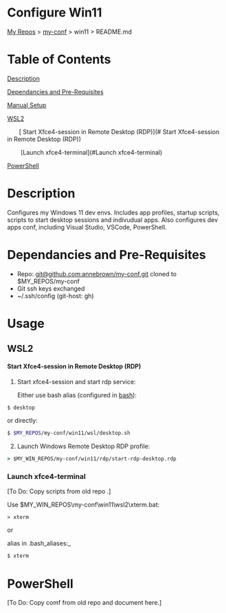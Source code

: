 # Configure Win11

[My Repos](https://github.com/annebrown/?tab=repositories) > [my-conf](../README.md) > win11 > README.md

# Table of Contents

[Description](#description)     

[Dependancies and Pre-Requisites](#dependancies-and-pre-requisites)   

[Manual Setup](#manual-setup)    

[WSL2](#wsl2)   

       [ Start Xfce4-session in Remote Desktop (RDP)](# Start Xfce4-session in Remote Desktop (RDP))     

        [Launch xfce4-terminal](#Launch xfce4-terminal)    

[PowerShell](#PowerShell)    

# Description

Configures my Windows 11 dev envs.    Includes app profiles, startup scripts, scripts to start desktop sessions and indivudual apps.  Also configures dev apps conf, including Visual Studio, VSCode, PowerShell.  

# Dependancies and Pre-Requisites

- Repo: [git@github.com:annebrown/my-conf.git]( https://github.com/annebrown/bash-conf.git )   cloned to $MY_REPOS/my-conf       
- Git ssh keys exchanged
- ~/.ssh/config (git-host: gh)

# Usage

## WSL2

#### Start Xfce4-session in Remote Desktop (RDP)

1. Start xfce4-session and start rdp service:
   
   Either use bash alias (configured in [bash](../bash/README.md)):

```bash
$ desktop
```

or directly:

```bash
$ $MY_REPOS/my-conf/win11/wsl/desktop.sh   
```

2. Launch Windows Remote Desktop RDP profile:

```bat
> $MY_WIN_REPOS/my-conf/win11/rdp/start-rdp-desktop.rdp
```

### Launch xfce4-terminal

[To Do: Copy scripts from old repo .]

Use $MY_WIN_REPOS\my-conf\win11\wsl2\xterm.bat:

```batch
> xterm
```

or

alias in .bash_aliases:_

```bash
$ xterm
```

# PowerShell

[To Do: Copy comf from old repo and document here.]